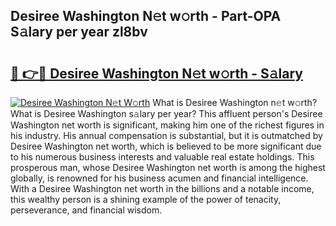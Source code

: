 ## Desiree Washington N𝚎t w𝚘rth - Part-OPA S𝚊lary per year zl8bv

# <h2><a href="http://gc0t9q.nevu.top/?p=Desiree+Washington">🔗 👉🔴 Desiree Washington N𝚎t w𝚘rth - S𝚊lary</a></h2>

[![Desiree Washington N𝚎t W𝚘rth](https://i.imgur.com/Oavwk0R.jpeg)](http://gc0t9q.nevu.top/?p=Desiree+Washington)
What is Desiree Washington n𝚎t w𝚘rth? What is Desiree Washington s𝚊lary per year?
This affluent person's Desiree Washington net worth is significant, making him one of the richest figures in his industry. His annual compensation is substantial, but it is outmatched by Desiree Washington net worth, which is believed to be more significant due to his numerous business interests and valuable real estate holdings. This prosperous man, whose Desiree Washington net worth is among the highest globally, is renowned for his business acumen and financial intelligence. With a Desiree Washington net worth in the billions and a notable income, this wealthy person is a shining example of the power of tenacity, perseverance, and financial wisdom.
